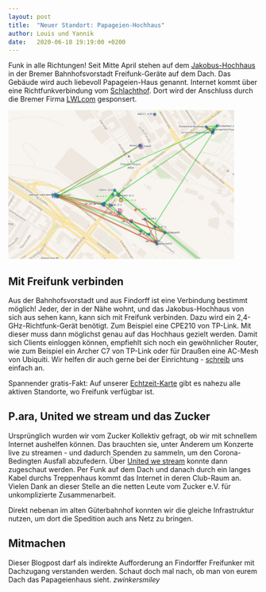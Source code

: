 ```yaml
---
layout: post
title:  "Neuer Standort: Papageien-Hochhaus"
author: Louis und Yannik
date:   2020-06-10 19:19:00 +0200
---
```

Funk in alle Richtungen! Seit Mitte April stehen auf dem [Jakobus-Hochhaus](https://map.ffhb.de/#!/de/map/30b5c26e86dc) in der Bremer Bahnhofsvorstadt Freifunk-Geräte auf dem Dach. Das Gebäude wird auch liebevoll Papageien-Haus genannt.
Internet kommt über eine Richtfunkverbindung vom [Schlachthof](https://map.ffhb.de/#!/de/map/e8de27590eb2). Dort wird der Anschluss durch die Bremer Firma [LWLcom](https://www.lwlcom.com) gesponsert.

<a  href="/blog/files/2020-06-20/papageienhaus_screenshot1.jpg"><img  src="/blog/files/2020-06-20/papageienhaus_screenshot1.jpg"  alt="Screenshot der Freifunk-Karte"  style="max-height:300px"></a>

## Mit Freifunk verbinden
Aus der Bahnhofsvorstadt und aus Findorff ist eine Verbindung bestimmt möglich!
Jeder, der in der Nähe wohnt, und das Jakobus-Hochhaus von sich aus sehen kann, kann sich mit Freifunk verbinden.
Dazu wird ein 2,4-GHz-Richtfunk-Gerät benötigt.
Zum Beispiel eine CPE210 von TP-Link.
Mit dieser muss dann möglichst genau auf das Hochhaus gezielt werden.
Damit sich Clients einloggen können, empfiehlt sich noch ein gewöhnlicher Router, wie zum Beispiel ein Archer C7 von TP-Link oder für Draußen eine AC-Mesh von Ubiquiti.
Wir helfen dir auch gerne bei der Einrichtung - [schreib](/kontakt.html) uns einfach an.

Spannender gratis-Fakt: Auf unserer [Echtzeit-Karte](https://map.bremen.freifunk.net/) gibt es nahezu alle aktiven Standorte, wo Freifunk verfügbar ist.

## P.ara, United we stream und das Zucker
Ursprünglich wurden wir vom Zucker Kollektiv gefragt, ob wir mit schnellem Internet aushelfen können.
Das brauchten sie, unter Anderem um Konzerte live zu streamen - und dadurch Spenden zu sammeln, um den Corona-Bedingten Ausfall abzufedern. Über [United we stream](https://bremen.unitedwestream.org/) konnte dann zugeschaut werden.
Per Funk auf dem Dach und danach durch ein langes Kabel durchs Treppenhaus kommt das Internet in deren Club-Raum an.
Vielen Dank an dieser Stelle an die netten Leute vom Zucker e.V. für unkomplizierte Zusammenarbeit. 

Direkt nebenan im alten Güterbahnhof konnten wir die gleiche Infrastruktur nutzen, um dort die Spedition auch ans Netz zu bringen. 

## Mitmachen
Dieser Blogpost darf als indirekte Aufforderung an Findorffer Freifunker mit Dachzugang verstanden werden. 
Schaut doch mal nach, ob man von eurem Dach das Papageienhaus sieht. *zwinkersmiley*


